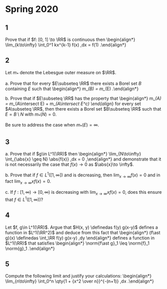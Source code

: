 # Spring 2020

## 1

Prove that if $f: [0, 1] \to \RR$ is continuous then
\begin{align*}
\lim_{k\to\infty} \int_0^1 kx^{k-1} f(x) \,dx = f(1)
.\end{align*}

## 2

Let $m_*$ denote the Lebesgue outer measure on $\RR$.

a. Prove that for every $E\subseteq \RR$ there exists a Borel set $B$ containing $E$ such that
  \begin{align*}
  m_*(B) = m_*(E)
  .\end{align*}

b. Prove that if $E\subseteq \RR$ has the property that
  \begin{align*}
  m_*(A) = m_*(A\intersect E) + m_*(A\intersect E^c)
  \end{align*}
  for every set $A\subseteq \RR$, then there exists a Borel set $B\subseteq \RR$ such that $E = B\setminus N$ with $m_*(N) = 0$.

  Be sure to address the case when $m_*(E) = \infty$.

## 3

a. Prove that if $g\in L^1(\RR)$ then
\begin{align*}
\lim_{N\to\infty} \int_{\abs{x} \geq N} \abs{f(x)} \,dx = 0
,\end{align*}
and demonstrate that it is not necessarily the case that $f(x) \to 0$ as $\abs{x}\to \infty$.

b. Prove that if $f\in L^1([1, \infty])$ and is decreasing, then $\lim_{x\to\infty}f(x) =0$ and in fact $\lim_{x\to \infty} xf(x) = 0$.

c. If $f: [1, \infty) \to [0, \infty)$ is decreasing with $\lim_{x\to \infty} xf(x) = 0$, does this ensure that $f\in L^1([1, \infty))$?

## 4

Let $f, g\in L^1(\RR)$. 
Argue that $H(x, y) \definedas f(y) g(x-y)$ defines a function in $L^1(\RR^2)$ and deduce from this fact that
\begin{align*}
(f\ast g)(x) \definedas \int_\RR f(y) g(x-y) \,dy
\end{align*}
defines a function in $L^1(\RR)$ that satisfies 
\begin{align*}
\norm{f\ast g}_1 \leq \norm{f}_1 \norm{g}_1
.\end{align*}

## 5

Compute the following limit and justify your calculations:
\begin{align*}
\lim_{n\to\infty} \int_0^n \qty{1 + {x^2 \over n}}^{-(n+1)} \,dx
.\end{align*}
